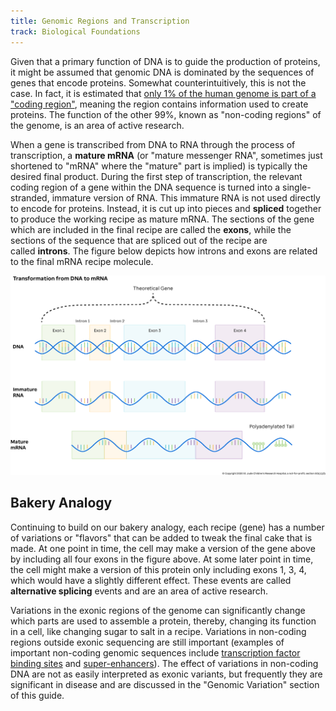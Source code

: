 ```yaml
---
title: Genomic Regions and Transcription
track: Biological Foundations
---
```


Given that a primary function of DNA is to guide the production of proteins, it might be assumed that genomic DNA is dominated by the sequences of genes that encode proteins. Somewhat counterintuitively, this is not the case. In fact, it is estimated that [only 1% of the human genome is part of a "coding region"](https://www.ncbi.nlm.nih.gov/pmc/articles/PMC3439153/), meaning the region contains information used to create proteins. The function of the other 99%, known as "non-coding regions" of the genome, is an area of active research.

When a gene is transcribed from DNA to RNA through the process of transcription, a **mature mRNA** (or "mature messenger RNA", sometimes just shortened to "mRNA" where the "mature" part is implied) is typically the desired final product. During the first step of transcription, the relevant coding region of a gene within the DNA sequence is turned into a single-stranded, immature version of RNA. This immature RNA is not used directly to encode for proteins. Instead, it is cut up into pieces and **spliced** together to produce the working recipe as mature mRNA. The sections of the gene which are included in the final recipe are called the **exons**, while the sections of the sequence that are spliced out of the recipe are called **introns**. The figure below depicts how introns and exons are related to the final mRNA recipe molecule.

![Figure showing DNA being transcribed into immature RNA and then eventually spliced to mature messenger RNA.](../images/1.3-DNA-to-mRNA.jpg)

## Bakery Analogy

Continuing to build on our bakery analogy, each recipe (gene) has a number of variations or "flavors" that can be added to tweak the final cake that is made. At one point in time, the cell may make a version of the gene above by including all four exons in the figure above. At some later point in time, the cell might make a version of this protein only including exons 1, 3, 4, which would have a slightly different effect. These events are called **alternative splicing** events and are an area of active research.

Variations in the exonic regions of the genome can significantly change which parts are used to assemble a protein, thereby, changing its function in a cell, like changing sugar to salt in a recipe. Variations in non-coding regions outside exonic sequencing are still important (examples of important non-coding genomic sequences include [transcription factor binding sites](https://en.wikipedia.org/wiki/Transcription_factor) and [super-enhancers](https://en.wikipedia.org/wiki/Super-enhancer)). The effect of variations in non-coding DNA are not as easily interpreted as exonic variants, but frequently they are significant in disease and are discussed in the "Genomic Variation" section of this guide.
